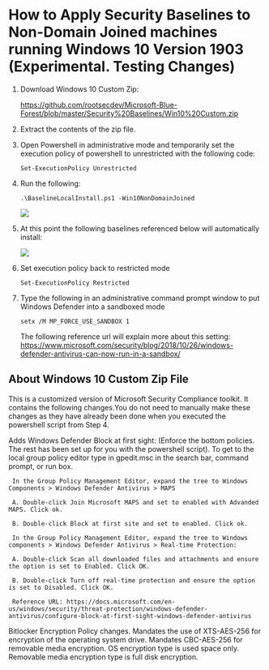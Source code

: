 # How to Apply Security Baselines to Non-Domain Joined machines running Windows 10 Version 1903 (Experimental. Testing Changes)

1. Download Windows 10 Custom Zip:

   https://github.com/rootsecdev/Microsoft-Blue-Forest/blob/master/Security%20Baselines/Win10%20Custom.zip
   
2. Extract the contents of the zip file. 
 

3. Open Powershell in administrative mode and temporarily set the execution policy of powershell to unrestricted with the following code:

   ```
   Set-ExecutionPolicy Unrestricted
   ```
   
4. Run the following:

   ```
   .\BaselineLocalInstall.ps1 -Win10NonDomainJoined
   ```

     
   ![](https://github.com/rootsecdev/Microsoft-Blue-Forest/blob/master/Screenshots/StandAloneHardening1903-2.PNG)
   
6. At this point the following baselines referenced below will automatically install:
 
   ![](https://github.com/rootsecdev/Microsoft-Blue-Forest/blob/master/Screenshots/StandAloneHardening1903-3.PNG)
   
7. Set execution policy back to restricted mode
  
   ```
   Set-ExecutionPolicy Restricted
   ```
   
 
9. Type the following in an administrative command prompt window to put Windows Defender into a sandboxed mode

    ```
    setx /M MP_FORCE_USE_SANDBOX 1
    ```
    The following reference url will explain more about this setting: https://www.microsoft.com/security/blog/2018/10/26/windows-defender-antivirus-can-now-run-in-a-sandbox/
    
 ## About Windows 10 Custom Zip File
 
 This is a customized version of Microsoft Security Compliance toolkit. It contains the following changes.You do not need to manually make these changes as they have already been done when you executed the powershell script from Step 4. 
 
Adds Windows Defender Block at first sight: (Enforce the bottom policies. The rest has been set up for you with the powershell script). To get to the local group policy editor type in gpedit.msc in the search bar, command prompt, or run box.
 
     In the Group Policy Management Editor, expand the tree to Windows Components > Windows Defender Antivirus > MAPS
     
     A. Double-click Join Microsoft MAPS and set to enabled with Advanded MAPS. Click ok.
     
     B. Double-click Block at first site and set to enabled. Click ok. 
     
     In the Group Policy Management Editor, expand the tree to Windows components > Windows Defender Antivirus > Real-time Protection:
     
     A. Double-click Scan all downloaded files and attachments and ensure the option is set to Enabled. Click OK.
     
     B. Double-click Turn off real-time protection and ensure the option is set to Disabled. Click OK.
     
     Reference URL: https://docs.microsoft.com/en-us/windows/security/threat-protection/windows-defender-antivirus/configure-block-at-first-sight-windows-defender-antivirus
    
Bitlocker Encryption Policy changes. Mandates the use of XTS-AES-256 for encryption of the operating system drive. Mandates CBC-AES-256 for removable media encryption. OS encryption type is used space only. Removable media encryption type is full disk encryption. 
     

 
